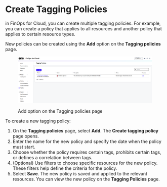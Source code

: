 # Create Tagging Policies

in FinOps for Cloud, you can create multiple tagging policies. For example, you can create a policy that applies to all resources and another policy that applies to certain resource types.&#x20;

New policies can be created using the **Add** option on the **Tagging policies** page.

<figure><img src="../../../../.gitbook/assets/ffc_tagging.png" alt=""><figcaption><p>Add option on the Tagging policies page</p></figcaption></figure>

To create a new tagging policy:

1. On the **Tagging policies** page, select **Add**. The **Create tagging policy** page opens.&#x20;
2. Enter the name for the new policy and specify the date when the policy must start.
3. Choose whether the policy requires certain tags, prohibits certain tags, or defines a correlation between tags.
4. (Optional) Use filters to choose specific resources for the new policy. These filters help define the criteria for the policy.
5. Select **Save**. The new policy is saved and applied to the relevant resources. You can view the new policy on the **Tagging Policies** page.
